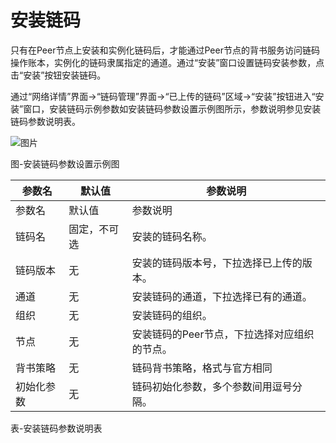 # 安装链码
只有在Peer节点上安装和实例化链码后，才能通过Peer节点的背书服务访问链码操作账本，实例化的链码隶属指定的通道。通过“安装”窗口设置链码安装参数，点击“安装”按钮安装链码。

通过“网络详情”界面->“链码管理”界面->“已上传的链码”区域->“安装”按钮进入“安装”窗口，安装链码示例参数如安装链码参数设置示例图所示，参数说明参见安装链码参数说明表。

![图片](../../../../image/JD-Blockchain-Open-Platform/Getting-Started/Pic/image008.jpg)

图-安装链码参数设置示例图

| 参数名                                               | 默认值                                | 参数说明                                                                                         |
|------------------------------------------------------|---------------------------------------|--------------------------------------------------------------------------------------------------|
| 参数名                                               | 默认值                                | 参数说明                                                                                         |
| 链码名                                               | 固定，不可选                          | 安装的链码名称。                                                                                 |
| 链码版本                                             | 无                                    | 安装的链码版本号，下拉选择已上传的版本。                                                         |
| 通道                                                 | 无                                    | 安装链码的通道，下拉选择已有的通道。                                                             |
| 组织                                                 | 无                                    | 安装链码的组织。                                                                                 |
| 节点                                                 | 无                                    | 安装链码的Peer节点，下拉选择对应组织的节点。                                                     |
| 背书策略                                             | 无                                    | 链码背书策略，格式与官方相同                                                                     |
| 初始化参数                                           | 无                                    | 链码初始化参数，多个参数间用逗号分隔。                                                           |

表-安装链码参数说明表
